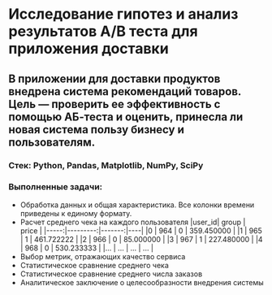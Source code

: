 # Исследование гипотез и анализ результатов A/B теста для приложения доставки
## В приложении для доставки продуктов внедрена система рекомендаций товаров. Цель — проверить ее эффективность с помощью АБ-теста и оценить, принесла ли новая система пользу бизнесу и пользователям.
### Стек: Python, Pandas, Matplotlib, NumPy, SciPy
### Выполненные задачи:
+ Обработка данных и общая характеристика. Все колонки времени приведены к единому формату.
+ Расчет среднего чека на каждого пользователя
  	|user_id|	group	| price |
|-----:|---------:|-------:|----|
|0	| 964	| 0	| 359.450000 |
|1	| 965 |	1	| 461.722222 |
|2	| 966 |	0	| 85.000000 |
|3	| 967 |	1	| 227.480000 |
|4	| 968 |	0	| 530.233333 |
|...	| ...	| ...	| ... |
+ Выбор метрик, отражающих качество сервиса
+ Статистическое сравнение среднего чека 
+ Статистическое сравнение среднего числа заказов 
+ Аналитическое заключение о целесообразности внедрения системы
